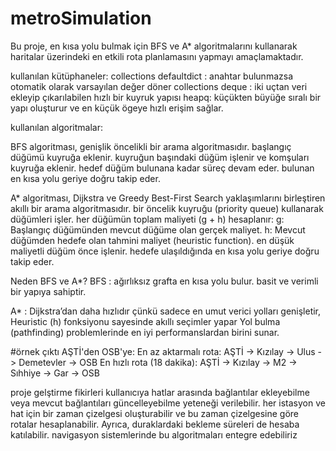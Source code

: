 # metroSimulation
Bu proje, en kısa yolu bulmak için BFS ve A* algoritmalarını kullanarak haritalar üzerindeki en etkili rota planlamasını yapmayı amaçlamaktadır.

kullanılan kütüphaneler: 
collections defaultdict : anahtar bulunmazsa otomatik olarak varsayılan değer döner
collections deque : iki uçtan veri ekleyip çıkarılabilen hızlı bir kuyruk yapısı
heapq: küçükten büyüğe sıralı bir yapı oluşturur ve en küçük ögeye hızlı erişim sağlar.

kullanılan algoritmalar:

BFS algoritması,
genişlik öncelikli bir arama algoritmasıdır.
başlangıç düğümü kuyruğa eklenir.
kuyruğun başındaki düğüm işlenir ve komşuları kuyruğa eklenir.
hedef düğüm bulunana kadar süreç devam eder.
bulunan en kısa yolu geriye doğru takip eder.

A* algoritması, 
Dijkstra ve Greedy Best-First Search yaklaşımlarını birleştiren akıllı bir arama algoritmasıdır.
bir öncelik kuyruğu (priority queue) kullanarak düğümleri işler.
her düğümün toplam maliyeti (g + h) hesaplanır:
g: Başlangıç düğümünden mevcut düğüme olan gerçek maliyet.
h: Mevcut düğümden hedefe olan tahmini maliyet (heuristic function).
en düşük maliyetli düğüm önce işlenir.
hedefe ulaşıldığında en kısa yolu geriye doğru takip eder.

Neden BFS ve A*?
BFS : ağırlıksız grafta en kısa yolu bulur. basit ve verimli bir yapıya sahiptir. 

A* : Dijkstra’dan daha hızlıdır çünkü sadece en umut verici yolları genişletir,
Heuristic (h) fonksiyonu sayesinde akıllı seçimler yapar
Yol bulma (pathfinding) problemlerinde en iyi performanslardan birini sunar.

#örnek çıktı
AŞTİ'den OSB'ye:
En az aktarmalı rota: AŞTİ -> Kızılay -> Ulus -> Demetevler -> OSB
En hızlı rota (18 dakika): AŞTİ -> Kızılay -> M2 -> Sıhhiye -> Gar -> OSB


proje gelştirme fikirleri 
kullanıcıya hatlar arasında bağlantılar ekleyebilme veya mevcut bağlantıları güncelleyebilme yeteneği verilebilir.
her istasyon ve hat için bir zaman çizelgesi oluşturabilir ve bu zaman çizelgesine göre rotalar hesaplanabilir. Ayrıca, duraklardaki bekleme süreleri de hesaba katılabilir.
navigasyon sistemlerinde bu algoritmaları entegre edebiliriz

